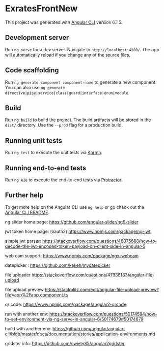 # ExratesFrontNew

This project was generated with [Angular CLI](https://github.com/angular/angular-cli) version 6.1.5.

## Development server

Run `ng serve` for a dev server. Navigate to `http://localhost:4200/`. The app will automatically reload if you change any of the source files.

## Code scaffolding

Run `ng generate component component-name` to generate a new component. You can also use `ng generate directive|pipe|service|class|guard|interface|enum|module`.

## Build

Run `ng build` to build the project. The build artifacts will be stored in the `dist/` directory. Use the `--prod` flag for a production build.

## Running unit tests

Run `ng test` to execute the unit tests via [Karma](https://karma-runner.github.io).

## Running end-to-end tests

Run `ng e2e` to execute the end-to-end tests via [Protractor](http://www.protractortest.org/).

## Further help

To get more help on the Angular CLI use `ng help` or go check out the [Angular CLI README](https://github.com/angular/angular-cli/blob/master/README.md).


ng slider home page:
https://github.com/angular-slider/ng5-slider

jwt token home page: (oauth2)
https://www.npmjs.com/package/ng-jwt

simple jwt parser:
https://stackoverflow.com/questions/48075688/how-to-decode-the-jwt-encoded-token-payload-on-client-side-in-angular-5

web cam support:
https://www.npmjs.com/package/ngx-webcam

datepicker :
https://github.com/kekeh/mydatepicker

file uploader
https://stackoverflow.com/questions/47936183/angular-file-upload

file upload preview
https://stackblitz.com/edit/angular-file-upload-preview?file=app%2Fapp.component.ts

qr code:
https://www.npmjs.com/package/angular2-qrcode

run with another env:
https://stackoverflow.com/questions/50174584/how-to-set-environment-via-ng-serve-in-angular-6/50174679#50174679


build with another env:
https://github.com/angular/angular-cli/blob/master/docs/documentation/stories/application-environments.md

gridster info:
https://github.com/swiety85/angular2gridster
